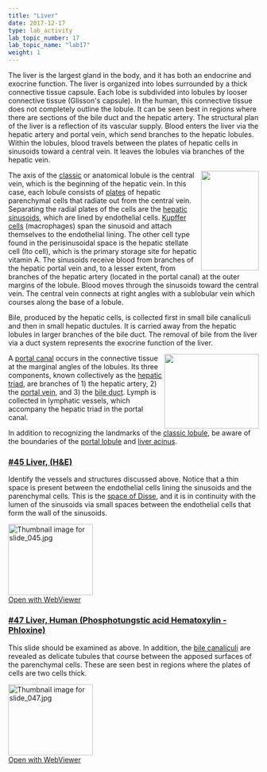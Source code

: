 ```yaml
---
title: "Liver"
date: 2017-12-17
type: lab_activity
lab_topic_number: 17
lab_topic_name: "lab17"
weight: 1
---
```

<div class="entrybody">
						<p>The liver is the largest gland in the body, and it has both an endocrine and exocrine function. The liver is organized into lobes surrounded by a thick connective tissue capsule. Each lobe is subdivided into lobules by looser connective tissue (Glisson's capsule). In the human, this connective tissue does not completely outline the lobule. It can be seen best in regions where there are sections of the bile duct and the hepatic artery. The structural plan of the liver is a reflection of its vascular supply. Blood enters the liver via the hepatic artery and portal vein, which send branches to the hepatic lobules. Within the lobules, blood travels between the plates of hepatic cells in sinusoids toward a central vein. It leaves the lobules via branches of the hepatic vein.</p>

<p><img src="/assets/images/Liver.jpg" style="width:116px; height:200px; float:right;">The axis of the <u>classic</u> or anatomical lobule is the central vein, which is the beginning of the hepatic vein. In this case, each lobule consists of <u>plates</u> of hepatic parenchymal cells that radiate out from the central vein. Separating the radial plates of the cells are the <u>hepatic sinusoids</u>, which are lined by endothelial cells. <u>Kupffer cells</u> (macrophages) span the sinusoid and attach themselves to the endothelial lining. The other cell type found in the perisinusoidal space is the hepatic stellate cell (Ito cell), which is the primary storage site for hepatic vitamin A. The sinusoids receive blood from branches of the hepatic portal vein and, to a lesser extent, from branches of the hepatic artery (located in the portal canal) at the outer margins of the lobule. Blood moves through the sinusoids toward the central vein. The central vein connects at right angles with a sublobular vein which courses along the base of a lobule.</p>

<p>Bile, produced by the hepatic cells, is collected first in small bile canaliculi and then in small hepatic ductules. It is carried away from the hepatic lobules in larger branches of the bile duct. The removal of bile from the liver via a duct system represents the exocrine function of the liver.  </p>

<p><img src="/assets/images/Liver%20-%20portal%20triad.jpg" style="width:190px; height:150px; float:right;">A <u>portal canal</u> occurs in the connective tissue at the marginal angles of the lobules.  Its three components, known collectively as the <u>hepatic triad</u>, are branches of 1) the hepatic artery, 2) the <u>portal vein</u>, and 3) the <u>bile duct</u>. Lymph is collected in lymphatic vessels, which accompany the hepatic triad in the portal canal.</p>

<p>In addition to recognizing the landmarks of the <u>classic lobule</u>, be aware of the boundaries of the <u>portal lobule</u> and <u>liver acinus</u>.</p>

<h3><u>#45 Liver, (H&amp;E)</u></h3>

<p>Identify the vessels and structures discussed above.  Notice that a thin space is present between the endothelial cells lining the sinusoids and the parenchymal cells.  This is the <u>space of Disse</u>, and it is in continuity with the lumen of the sinusoids via small spaces between the endothelial cells that form the wall of the sinusoids.</p>

<div class="thumbnail"> <a href="http://virtualslides.cumc.columbia.edu/45.svs/view.apml?" target="_blank"><img alt="Thumbnail image for slide_045.jpg" src="/assets/images/slide_045-thumb-170x143-1488.jpg" width="170" height="143" class="mt-image-left"></a><br><a href="http://virtualslides.cumc.columbia.edu/45.svs/view.apml?" target="_blank">Open with WebViewer</a></div>

<h3><u>#47 Liver, Human (Phosphotungstic acid Hematoxylin - Phloxine)</u></h3>

<p>This slide should be examined as above.  In addition, the <u>bile canaliculi</u> are revealed as delicate tubules that course between the apposed surfaces of the parenchymal cells.  These are seen best in regions where the plates of cells are two cells thick. </p>

<div class="thumbnail"> <a href="http://virtualslides.cumc.columbia.edu/47.svs/view.apml?" target="_blank"><img alt="Thumbnail image for slide_047.jpg" src="/assets/images/slide_047-thumb-170x143-1494.jpg" width="170" height="143" class="mt-image-left"></a><br><a href="http://virtualslides.cumc.columbia.edu/47.svs/view.apml?" target="_blank">Open with WebViewer</a></div>
						
						
</div>
